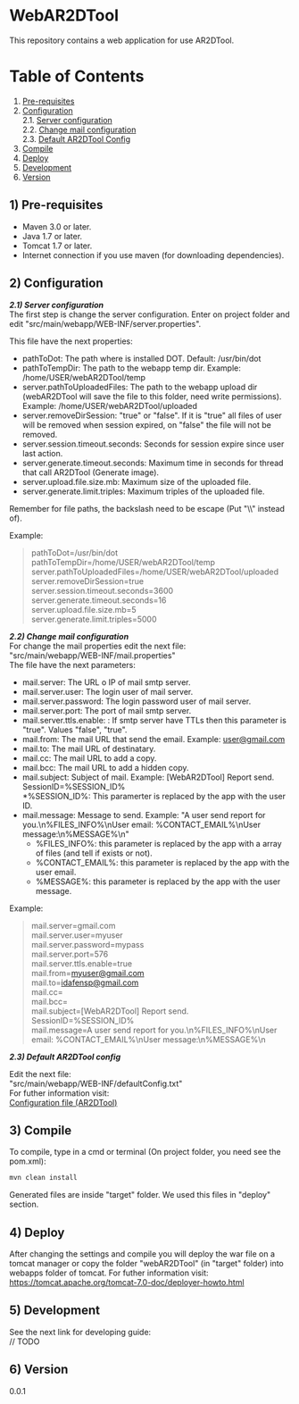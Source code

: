 # WebAR2DTool

This repository contains a web application for use AR2DTool.

# Table of Contents
1. [Pre-requisites](#pre-requisites)
2. [Configuration](#compile)  
2.1. [Server configuration](#serverConfiguration)  
2.2. [Change mail configuration](#changeMailConfiguration)  
2.3. [Default AR2DTool Config](#editAR2DToolConfig)  
3. [Compile](#compile)
4. [Deploy](#deploy)
5. [Development](#development)
6. [Version](#version)  
  

## 1) Pre-requisites <a name="pre-requisites"></a>
* Maven 3.0 or later.
* Java 1.7 or later.
* Tomcat 1.7 or later.
* Internet connection if you use maven (for downloading dependencies).

## 2) Configuration <a name="configuration"></a>
***2.1) Server configuration*** <a name="serverConfiguration"></a>   
The first step is change the server configuration.
Enter on project folder and edit "src/main/webapp/WEB-INF/server.properties".  

This file have the next properties:
* pathToDot: The path where is installed DOT. Default: /usr/bin/dot
* pathToTempDir: The path to the webapp temp dir. Example: /home/USER/webAR2DTool/temp  
* server.pathToUploadedFiles: The path to the webapp upload dir (webAR2DTool will save the file to this folder, need write permissions). Example: /home/USER/webAR2DTool/uploaded  
* server.removeDirSession: "true" or "false". If it is "true" all files of user will be removed when session expired, on "false" the file will not be removed.  
* server.session.timeout.seconds: Seconds for session expire since user last action.     
* server.generate.timeout.seconds: Maximum time in seconds for thread that call AR2DTool (Generate image).
* server.upload.file.size.mb:  Maximum size of the uploaded file.  
* server.generate.limit.triples: Maximum triples of the uploaded file.  

Remember for file paths, the backslash need to be escape (Put "\\\\" instead of).

Example:
> pathToDot=/usr/bin/dot  
> pathToTempDir=/home/USER/webAR2DTool/temp    
> server.pathToUploadedFiles=/home/USER/webAR2DTool/uploaded  
> server.removeDirSession=true  
> server.session.timeout.seconds=3600  
> server.generate.timeout.seconds=16  
> server.upload.file.size.mb=5  
> server.generate.limit.triples=5000  

***2.2) Change mail configuration*** <a name="changeMailConfiguration"></a>  
For change the mail properties edit the next file:  
"src/main/webapp/WEB-INF/mail.properties"  
The file have the next parameters:  
* mail.server: The URL o IP of mail smtp server.
* mail.server.user: The login user of mail server.
* mail.server.password: The login password user of mail server.
* mail.server.port: The port of mail smtp server.
* mail.server.ttls.enable: : If smtp server have TTLs then this parameter is "true". Values "false", "true".
* mail.from: The mail URL that send the email. Example: user@gmail.com  
* mail.to: The mail URL of destinatary.
* mail.cc: The mail URL to add a copy.
* mail.bcc: The mail URL to add a hidden copy.
* mail.subject: Subject of mail. Example: [WebAR2DTool] Report send. SessionID=%SESSION_ID%  
  *%SESSION_ID%: This paramerter is replaced by the app with the user ID.
* mail.message: Message to send. Example: "A user send report for you.\n%FILES_INFO%\nUser email: %CONTACT_EMAIL%\nUser message:\n%MESSAGE%\n"
  * %FILES_INFO%: this parameter is replaced by the app with a array of files (and tell if exists or not).
  * %CONTACT_EMAIL%: this parameter is replaced by the app with the user email.
  * %MESSAGE%: this parameter is replaced by the app with the user message. 

Example:  
> mail.server=gmail.com  
> mail.server.user=myuser  
> mail.server.password=mypass    
> mail.server.port=576  
> mail.server.ttls.enable=true  
> mail.from=myuser@gmail.com  
> mail.to=idafensp@gmail.com  
> mail.cc=  
> mail.bcc=  
> mail.subject=[WebAR2DTool] Report send. SessionID=%SESSION_ID%  
> mail.message=A user send report for you.\n%FILES_INFO%\nUser email: %CONTACT_EMAIL%\nUser message:\n%MESSAGE%\n  


***2.3) Default AR2DTool config*** <a name="editAR2DToolConfig"></a>

Edit the next file:  
"src/main/webapp/WEB-INF/defaultConfig.txt"  
For futher information visit:  
[Configuration file (AR2DTool)](https://github.com/idafensp/ar2dtool/blob/master/README.md#configuration-file)

## 3) Compile <a name="compile"></a>

To compile, type in a cmd or terminal (On project folder, you need see the pom.xml):
```sh
mvn clean install
```

Generated files are inside "target" folder. We used this files in "deploy" section.

## 4) Deploy <a name="deploy"></a>

After changing the settings and compile you will deploy the war file on a tomcat manager or copy the folder "webAR2DTool" (in "target" folder) into webapps folder of tomcat.
For futher information visit: https://tomcat.apache.org/tomcat-7.0-doc/deployer-howto.html

## 5) Development <a name="development"></a>

See the next link for developing guide:  
// TODO

## 6) Version <a name="version"></a>
0.0.1
